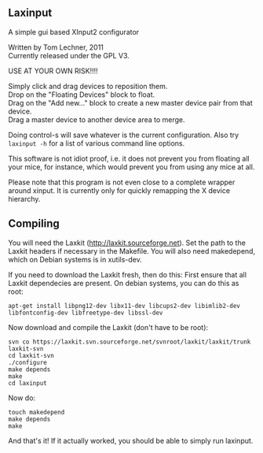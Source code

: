 Laxinput
--------
A simple gui based XInput2 configurator

Written by Tom Lechner, 2011  
Currently released under the GPL V3.


USE AT YOUR OWN RISK!!!!

Simply click and drag devices to reposition them.  
Drop on the "Floating Devices" block to float.  
Drag on the "Add new..." block to create a new master device pair from that device.  
Drag a master device to another device area to merge.  

Doing control-s will save whatever is the current configuration.
Also try `laxinput -h` for a list of various command line options.

This software is not idiot proof, i.e. it does not prevent you from floating all your mice,
for instance, which would prevent you from using any mice at all.

Please note that this program is not even close to a complete wrapper around xinput.
It is currently only for quickly remapping the X device hierarchy.


Compiling
---------
You will need the Laxkit (http://laxkit.sourceforge.net). Set the path to the Laxkit headers
if necessary in the Makefile. You will also need makedepend, which on Debian systems is in xutils-dev.

If you need to download the Laxkit fresh, then do this:
First ensure that all Laxkit dependecies are present. On debian systems, you can do this as root:

    apt-get install libpng12-dev libx11-dev libcups2-dev libimlib2-dev libfontconfig-dev libfreetype-dev libssl-dev


Now download and compile the Laxkit (don't have to be root):

    svn co https://laxkit.svn.sourceforge.net/svnroot/laxkit/laxkit/trunk laxkit-svn
    cd laxkit-svn
    ./configure
    make depends
    make
    cd laxinput

Now do:

    touch makedepend
    make depends
    make

And that's it! If it actually worked, you should be able to simply run laxinput.

